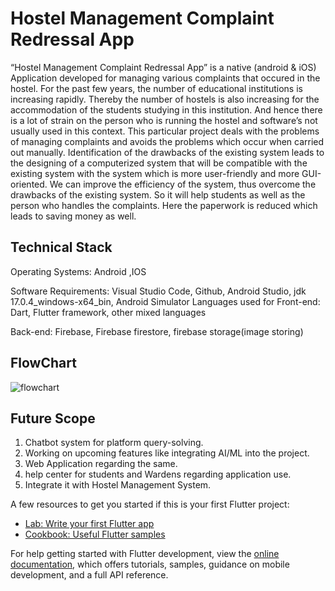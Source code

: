 # Hostel Management Complaint Redressal App

“Hostel Management Complaint Redressal App” is a native (android & iOS) Application
developed for managing various complaints that occured in the hostel. For the past few years,
the number of educational institutions is increasing rapidly. Thereby the number of hostels is 
also increasing for the accommodation of the students studying in this institution. And hence 
there is a lot of strain on the person who is running the hostel and software’s not usually used 
in this context. This particular project deals with the problems of managing complaints and 
avoids the problems which occur when carried out manually. Identification of the drawbacks 
of the existing system leads to the designing of a computerized system that will be compatible 
with the existing system with the system which is more user-friendly and more GUI-oriented. 
We can improve the efficiency of the system, thus overcome the drawbacks of the existing 
system. So it will help students as well as the person who handles the complaints. Here the 
paperwork is reduced which leads to saving money as well.

## Technical Stack
Operating Systems:
 Android ,IOS
 
Software Requirements: 
 Visual Studio Code, Github, 
 Android Studio, jdk 17.0.4_windows-x64_bin, 
 Android Simulator
 Languages used for Front-end: Dart,
 Flutter framework, other mixed languages
 
Back-end:
 Firebase, Firebase firestore, firebase storage(image storing)

## FlowChart



![flowchart](https://github.com/surajrd2001/Hostel-complaint-app/assets/94428989/c5f177d6-0f95-4c88-8b1e-4170a3cce756)

## Future Scope
   1) Chatbot system for platform query-solving.
   2) Working on upcoming features like integrating AI/ML into the project.
   3) Web Application regarding the same.
   4) help center for students and Wardens regarding application use.
   5) Integrate it with Hostel Management System. 


A few resources to get you started if this is your first Flutter project:

- [Lab: Write your first Flutter app](https://docs.flutter.dev/get-started/codelab)
- [Cookbook: Useful Flutter samples](https://docs.flutter.dev/cookbook)

For help getting started with Flutter development, view the
[online documentation](https://docs.flutter.dev/), which offers tutorials,
samples, guidance on mobile development, and a full API reference.
